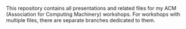 This repository contains all presentations and related files for my ACM (Association for Computing Machinery) workshops.
For workshops with multiple files, there are separate branches dedicated to them.
